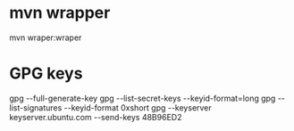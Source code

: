 # mvn wrapper

mvn wraper:wraper

# GPG keys

gpg --full-generate-key
gpg --list-secret-keys --keyid-format=long
gpg --list-signatures --keyid-format 0xshort
gpg --keyserver keyserver.ubuntu.com --send-keys 48B96ED2
